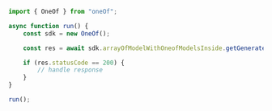 <!-- Start SDK Example Usage [usage] -->
```typescript
import { OneOf } from "oneOf";

async function run() {
    const sdk = new OneOf();

    const res = await sdk.arrayOfModelWithOneofModelsInside.getGenerate13();

    if (res.statusCode == 200) {
        // handle response
    }
}

run();

```
<!-- End SDK Example Usage [usage] -->